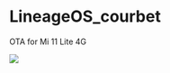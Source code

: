 # LineageOS_courbet
OTA for Mi 11 Lite 4G

<img
    src="https://img.shields.io/github/downloads/Noob-releases/LineageOS_courbet/total"
/>
